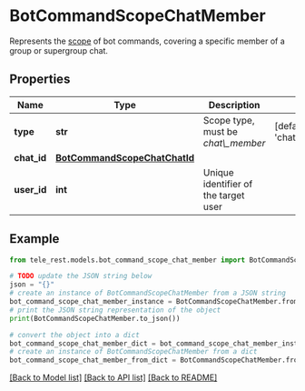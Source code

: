 # BotCommandScopeChatMember

Represents the [scope](https://core.telegram.org/bots/api/#botcommandscope) of bot commands, covering a specific member of a group or supergroup chat.

## Properties

Name | Type | Description | Notes
------------ | ------------- | ------------- | -------------
**type** | **str** | Scope type, must be *chat\\_member* | [default to 'chat_member']
**chat_id** | [**BotCommandScopeChatChatId**](BotCommandScopeChatChatId.md) |  | 
**user_id** | **int** | Unique identifier of the target user | 

## Example

```python
from tele_rest.models.bot_command_scope_chat_member import BotCommandScopeChatMember

# TODO update the JSON string below
json = "{}"
# create an instance of BotCommandScopeChatMember from a JSON string
bot_command_scope_chat_member_instance = BotCommandScopeChatMember.from_json(json)
# print the JSON string representation of the object
print(BotCommandScopeChatMember.to_json())

# convert the object into a dict
bot_command_scope_chat_member_dict = bot_command_scope_chat_member_instance.to_dict()
# create an instance of BotCommandScopeChatMember from a dict
bot_command_scope_chat_member_from_dict = BotCommandScopeChatMember.from_dict(bot_command_scope_chat_member_dict)
```
[[Back to Model list]](../README.md#documentation-for-models) [[Back to API list]](../README.md#documentation-for-api-endpoints) [[Back to README]](../README.md)


